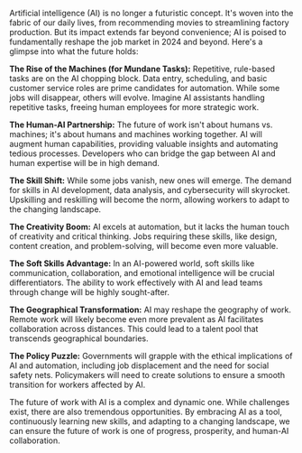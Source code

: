 Artificial intelligence (AI) is no longer a futuristic concept. It's woven into the fabric of our daily lives, from recommending movies to streamlining factory production. But its impact extends far beyond convenience; AI is poised to fundamentally reshape the job market in 2024 and beyond. Here's a glimpse into what the future holds:

**The Rise of the Machines (for Mundane Tasks):**  Repetitive, rule-based tasks are on the AI chopping block. Data entry, scheduling, and basic customer service roles are prime candidates for automation. While some jobs will disappear, others will evolve.  Imagine AI assistants handling repetitive tasks, freeing human employees for more strategic work.

**The Human-AI Partnership:**  The future of work isn't about humans vs. machines; it's about humans and machines working together. AI will augment human capabilities, providing valuable insights and automating tedious processes.  Developers who can bridge the gap between AI and human expertise will be in high demand. 

**The Skill Shift:**  While some jobs vanish, new ones will emerge. The demand for skills in AI development, data analysis, and cybersecurity will skyrocket.  Upskilling and reskilling will become the norm, allowing workers to adapt to the changing landscape. 

**The Creativity Boom:**  AI excels at automation, but it lacks the human touch of creativity and critical thinking.  Jobs requiring these skills, like design, content creation, and problem-solving, will become even more valuable. 

**The Soft Skills Advantage:**  In an AI-powered world, soft skills like communication, collaboration, and emotional intelligence will be crucial differentiators.  The ability to work effectively with AI and lead teams through change will be highly sought-after.

**The Geographical Transformation:**  AI may reshape the geography of work. Remote work will likely become even more prevalent as AI facilitates collaboration across distances.  This could lead to a talent pool that transcends geographical boundaries.

**The Policy Puzzle:**  Governments will grapple with the ethical implications of AI and automation, including job displacement and the need for social safety nets.  Policymakers will need to create solutions to ensure a smooth transition for workers affected by AI.

The future of work with AI is a complex and dynamic one. While challenges exist, there are also tremendous opportunities. By embracing AI as a tool, continuously learning new skills, and adapting to a changing landscape,  we can ensure the future of work is one of progress, prosperity, and human-AI collaboration. 
